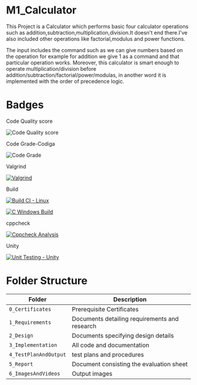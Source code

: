 # M1_Calculator

This Project is a Calculator which performs basic four calculator operations such as addition,subtraction,multiplication,division.It doesn't end there.I've also included other operations like factorial,modulus and power functions.

The input includes the command such as we can give numbers based on the operation for example for addition we give 1 as a command and that particular operation works. Moreover, this calculator is smart enough to operate multiplication/division before addition/subtraction/factorial/power/modulas, in another word it is implemented with the order of precedence logic.

# Badges

Code Quality score

![Code Quality score](https://api.codiga.io/project/32511/score/svg)

Code Grade-Codiga

![Code Grade](https://api.codiga.io/project/32511/status/svg)

Valgrind

[![Valgrind](https://github.com/Gnanesh45/M1_Calculator/actions/workflows/valgrind.yml/badge.svg)](https://github.com/Gnanesh45/M1_Calculator/actions/workflows/valgrind.yml)

Build

[![Build CI - Linux](https://github.com/Gnanesh45/M1_Calculator/actions/workflows/c-cpp.yml/badge.svg)](https://github.com/Gnanesh45/M1_Calculator/actions/workflows/c-cpp.yml)

[![C Windows Build](https://github.com/Gnanesh45/M1_Calculator/actions/workflows/c-cpp(2).yml/badge.svg)](https://github.com/Gnanesh45/M1_Calculator/actions/workflows/c-cpp(2).yml)

cppcheck

[![Cppcheck Analysis](https://github.com/Gnanesh45/M1_Calculator/actions/workflows/c-cpp(3).yml/badge.svg)](https://github.com/Gnanesh45/M1_Calculator/actions/workflows/c-cpp(3).yml)

Unity

[![Unit Testing - Unity](https://github.com/Gnanesh45/M1_Calculator/actions/workflows/c-cpp(5).yml/badge.svg)](https://github.com/Gnanesh45/M1_Calculator/actions/workflows/c-cpp(5).yml)


# Folder Structure
Folder             | Description
-------------------| -----------------------------------------
`0_Certificates`   |Prerequisite Certificates
`1_Requirements`   | Documents detailing requirements and research
`2_Design`         | Documents specifying design details
`3_Implementation` | All code and documentation
`4_TestPlanAndOutput`      |test plans and procedures
`5_Report`         |Document consisting the evaluation sheet
`6_ImagesAndVideos`  | Output images 

